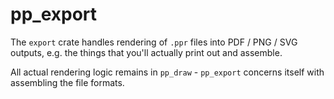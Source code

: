 # pp_export

The `export` crate handles rendering of `.ppr` files into PDF / PNG / SVG
outputs, e.g. the things that you'll actually print out and assemble.

All actual rendering logic remains in `pp_draw` - `pp_export` concerns itself
with assembling the file formats.
